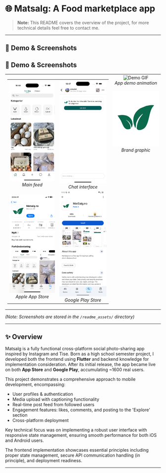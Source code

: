 # 🌐 Matsalg: A Food marketplace app

> **Note:** This README covers the overview of the project, for more technical details feel free to contact me.

---

## 📱 Demo & Screenshots

## 📱 Demo & Screenshots

<table>
  <tr>
    <!-- Left Column: 2x2 Grid -->
    <td>
      <table>
        <tr>
          <td align="center">
            <img src="readme_assets/home.png" alt="Home Screen" width="190"/><br/>
            <em>Main feed</em>
          </td>
          <td align="center">
            <img src="readme_assets/chat.png" alt="Chat Screen" width="190"/><br/>
            <em>Chat interface</em>
          </td>
        </tr>
        <tr>
          <td align="center">
            <img src="readme_assets/app_store.png" alt="App Store" width="190"/><br/>
            <em>Apple App Store</em>
          </td>
          <td align="center">
            <img src="readme_assets/google_play.png" alt="Google Play" width="190"/><br/>
            <em>Google Play Store</em>
          </td>
        </tr>
      </table>
    </td>
    <!-- Right Column: Demo GIF + extra image -->
    <td align="center" valign="top">
      <img src="readme_assets/app_showcase.gif" alt="Demo GIF" height="360"/><br/>
      <em>App demo animation</em><br/><br/>
      <img src="readme_assets/matsalg_leaf_transp.png" alt="Decorative Leaf" height="180"/><br/>
      <em>Brand graphic</em>
    </td>
  </tr>
</table>






*(Note: Screenshots are stored in the `/readme_assets/` directory)* 

--- 

## ✨ Overview

Matsalg is a fully functional cross-platform social photo-sharing app inspired by Instagram and Tise. Born as a high school semester project, I developed both the frontend using **Flutter** and backend knowledge for implementation consideration. After its initial release, the app became live on both **App Store** and **Google Play**, accumulating ~1600 real users.

This project demonstrates a comprehensive approach to mobile development, encompassing:

- User profiles & authentication
- Media upload with captioning functionality 
- Real-time post feed from followed users
- Engagement features: likes, comments, and posting to the 'Explore' section 
- Cross-platform deployment

Key technical focus was on implementing a robust user interface with responsive state management, ensuring smooth performance for both iOS and Android users.

 The frontend implementation showcases essential principles including proper state management, secure API communication handling (in principle), and deployment readiness.

---
